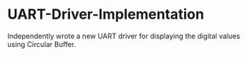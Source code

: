 # UART-Driver-Implementation
Independently wrote a new UART driver for displaying the digital values using Circular Buffer.
